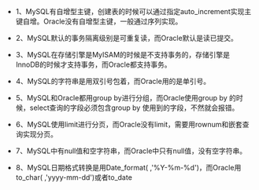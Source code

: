 - 1、MySQL有自增型主键，创建表的时候可以通过指定auto_increment实现主键自增。Oracle没有自增型主键，一般通过序列实现。

- 2、MySQL默认的事务隔离级别是可重复读，而Oracle默认是读已提交。

- 3、MySQL在存储引擎是MyISAM的时候是不支持事务的，存储引擎是InnoDB的时候才支持事务，而Oracle都支持事务。

- 4、MySQL的字符串是用双引号包着，而Oracle用的是单引号。

- 5、MySQL和Oracle都用group by进行分组，而Oracle使用group by 的时候，select查询的字段必须包含group by 使用到的字段，不然就会报错。

- 6、MySQL使用limit进行分页，而Oracle没有limit，需要用rownum和嵌套查询实现分页。

- 7、MySQL中有null值和空字符串，而Oracle中只有null值，没有空字符串。

- 8、MySQL日期格式转换是用Date_format( ,'%Y-%m-%d')，而Oracle用to_char( ,'yyyy-mm-dd')或者to_date